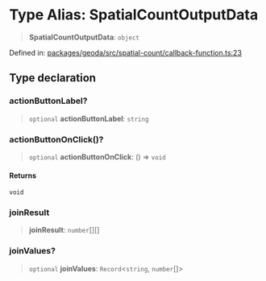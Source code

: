 # Type Alias: SpatialCountOutputData

> **SpatialCountOutputData**: `object`

Defined in: [packages/geoda/src/spatial-count/callback-function.ts:23](https://github.com/GeoDaCenter/openassistant/blob/7dec66552ed2da789768e26aca21ecb2918b5d3b/packages/geoda/src/spatial-count/callback-function.ts#L23)

## Type declaration

### actionButtonLabel?

> `optional` **actionButtonLabel**: `string`

### actionButtonOnClick()?

> `optional` **actionButtonOnClick**: () => `void`

#### Returns

`void`

### joinResult

> **joinResult**: `number`[][]

### joinValues?

> `optional` **joinValues**: `Record`\<`string`, `number`[]\>
